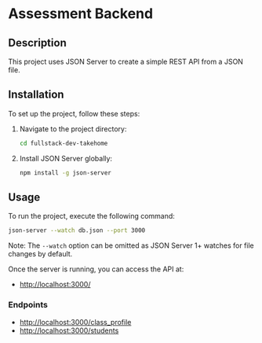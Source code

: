 # Assessment Backend

## Description
This project uses JSON Server to create a simple REST API from a JSON file.

## Installation
To set up the project, follow these steps:

1. Navigate to the project directory:
   ```bash
   cd fullstack-dev-takehome
   ```

2. Install JSON Server globally:
   ```bash
   npm install -g json-server
   ```

## Usage
To run the project, execute the following command:
```bash
json-server --watch db.json --port 3000
```
Note: The `--watch` option can be omitted as JSON Server 1+ watches for file changes by default.

Once the server is running, you can access the API at:
- [http://localhost:3000/](http://localhost:3000/)

### Endpoints
- [http://localhost:3000/class_profile](http://localhost:3000/class_profile)
- [http://localhost:3000/students](http://localhost:3000/students)



